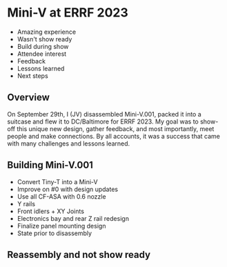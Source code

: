 # Mini-V at ERRF 2023

* Amazing experience
* Wasn't show ready
* Build during show
* Attendee interest
* Feedback
* Lessons learned
* Next steps

## Overview
On September 29th, I (JV) disassembled Mini-V.001, packed it into a suitcase and flew it to DC/Baltimore for ERRF 2023. My goal was to show-off this unique new design, gather feedback, and most importantly, meet people and make connections. By all accounts, it was a success that came with many challenges and lessons learned.

## Building Mini-V.001
* Convert Tiny-T into a Mini-V
* Improve on #0 with design updates
* Use all CF-ASA with 0.6 nozzle
* Y rails
* Front idlers + XY Joints
* Electronics bay and rear Z rail redesign
* Finalize panel mounting design
* State prior to disassembly

## Reassembly and not show ready

